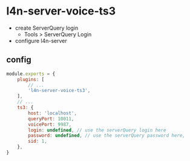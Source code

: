 # l4n-server-voice-ts3
- create ServerQuery login
    - Tools > ServerQuery Login
- configure l4n-server

## config
``` js
module.exports = {
    plugins: [
        // ...
        'l4n-server-voice-ts3',
    ],
    // ...
    ts3: {
        host: 'localhost',
        queryPort: 10011,
        voicePort: 9987,
        login: undefined, // use the serverQuery login here
        password: undefined, // use the serverQuery password here,
        sid: 1,
    },
}
```